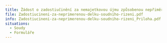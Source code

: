 ```yaml
---
title: Žádost o zadostiučinění za nemajetkovou újmu způsobenou nepřiměřenou délkou civilního nebo trestního soudního řízení
file: Zadostiucineni-za-neprimerenou-delku-soudniho-rizeni.pdf
info: Zadostiucineni-za-neprimerenou-delku-soudniho-rizeni_Priloha.pdf
situations:
  - Soudy
  - Formuláře
---
```

